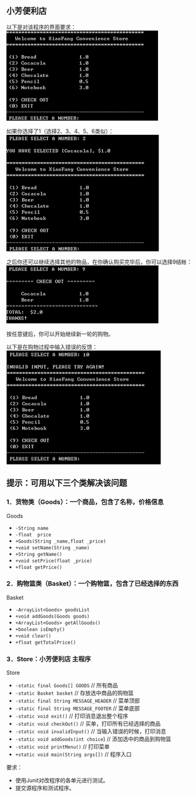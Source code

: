 ## 小芳便利店
以下是对该程序的界面要求：
![1667365781791](image/README/1667365781791.png)

如果你选择了1（选择2、3、4、5、6类似）：
![1667365810750](image/README/1667365810750.png)

之后你还可以继续选择其他的物品，在你确认购买完毕后，你可以选择9结帐：
![1667365817179](image/README/1667365817179.png)

按任意键后，你可以开始继续新一轮的购物。

以下是在购物过程中输入错误的反馈：
![1667365826083](image/README/1667365826083.png)


## 提示：可用以下三个类解决该问题

### 1．货物类（Goods）：一个商品，包含了名称，价格信息
Goods
- `-String name`
- `-float  price`
- `+Goods(String _name,float _price)`
- `+void setName(String _name)`
- `+String getName()`
- `+void setPrice(float _price)`
- `+float getPrice()`

### 2．购物篮类（Basket）：一个购物篮，包含了已经选择的东西
Basket
- `-ArrayList<Goods> goodsList`
- `+void addGoods(Goods goods)`
- `+ArrayList<Goods> getAllGoods()`
- `+boolean isEmpty()`
- `+void clear()`
- `+float getTotalPrice()`

### 3．Store：小芳便利店 主程序
Store
- `-static final Goods[] GOODS`         // 所有商品
- `-static Basket basket`               // 存放选中商品的购物篮
- `-static final String MESSAGE_HEADER` // 菜单顶部
- `-static final String MESSAGE_FOOTER` // 菜单底部
- `-static void exit()`                 // 打印消息退出整个程序
- `-static void checkOut()`             // 买单，打印所有已经选择的商品
- `-static void invalidInput()`         // 当输入错误的时候，打印消息
- `-static void addGoods(int choice`)   // 添加选中的商品到购物篮
- `-static void printMenu()`            // 打印菜单
- `+static void main(String args[])`    // 程序入口

要求：
- 使用Junit对改程序的各单元进行测试。
- 提交源程序和测试程序。
